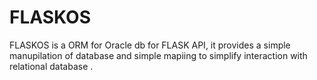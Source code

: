# FLASKOS

FLASKOS is a ORM for Oracle db for FLASK API, it provides a simple manupilation of database and simple mapiing to simplify interaction with relational database .
